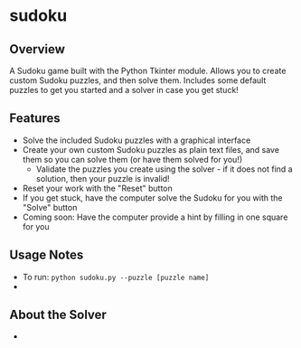 # sudoku

## Overview

A Sudoku game built with the Python Tkinter module. Allows you to create custom Sudoku puzzles, and then solve them. Includes some default puzzles to get you started and a solver in case you get stuck!

## Features

- Solve the included Sudoku puzzles with a graphical interface
- Create your own custom Sudoku puzzles as plain text files, and save them so you can solve them (or have them solved for you!)
  - Validate the puzzles you create using the solver - if it does not find a solution, then your puzzle is invalid!
- Reset your work with the "Reset" button
- If you get stuck, have the computer solve the Sudoku for you with the "Solve" button
- Coming soon: Have the computer provide a hint by filling in one square for you

## Usage Notes

- To run: `python sudoku.py --puzzle [puzzle name]`
- 

## About the Solver

- 
